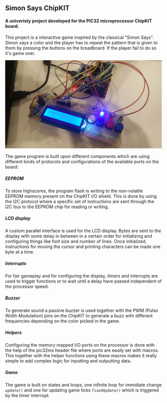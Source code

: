 ## Simon Says ChipKIT
#### A univeristy project developed for the PIC32 microprocessor ChipKIT board.

This project is a interactive game inspired by the classical "Simon Says". Simon says a color and the player has to repeat the pattern that is given to them by pressing the buttons on the breadboard. If the player fail to do so it's game over.

![Simon Says](simon-says.jpg)

The game program is built upon different components which are using different kinds of protocols and configurations of the available ports on the board:

##### EEPROM
To store highscores, the program flash is writing to the non-volatile EEPROM memory present on the ChipKIT I/O shield. This is done by using the I2C protocol where a specific set of instructions are sent through the I2C bus to the EEPROM chip for reading or writing.

##### LCD display
A custom parallel interface is used for the LCD display. Bytes are sent to the display with some delay in between in a certain order for initializing and configuring things like font size and number of lines. Once initialized, instructions for moving the cursor and printing characters can be made one byte at a time.

##### Interrupts
For fair gameplay and for configuring the display, timers and interrupts are used to trigger functions or to wait until a delay have passed independent of the processor speed.

##### Buzzer
To generate sound a passive buzzer is used together with the PWM (Pulse Width Modulation) pins on the ChipKIT to generate a buzz with different frequencies depending on the color picked in the game.

##### Helpers
Configuring the memory mapped I/O ports on the processor is done with the help of the pic32mx header file where ports are easily set with macros. This together with the helper functions using these macros makes it really simple to add complex logic for inputting and outputting data.

##### Game
The game is built on states and loops, one infinite loop for immidiate change `update()` and one for updating game ticks `fixedUpdate()` which is triggered by the timer interrupt.
